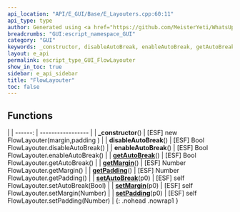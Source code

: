 ```yaml
---
api_location: "API/E_GUI/Base/E_Layouters.cpp:60:11"
api_type: type
author: Generated using <a href="https://github.com/MeisterYeti/WhatsUpDoc">WhatsUpDoc</a>
breadcrumbs: "GUI:escript_namespace_GUI"
category: "GUI"
keywords: _constructor, disableAutoBreak, enableAutoBreak, getAutoBreak, getMargin, getPadding, setAutoBreak, setMargin, setPadding
layout: e_api
permalink: escript_type_GUI_FlowLayouter
show_in_toc: true
sidebar: e_api_sidebar
title: "FlowLayouter"
toc: false
---
```


## Functions

|
| ------: | ----------------- |
| **_constructor**() | [ESF] new FlowLayouter(margin,padding ) |
| **disableAutoBreak**() | [ESF] Bool FlowLayouter.disableAutoBreak() |
| **enableAutoBreak**() | [ESF] Bool FlowLayouter.enableAutoBreak() |
| **[getAutoBreak](classGUI_1_1FlowLayouter#classGUI_1_1FlowLayouter_1a82f3b4b9c5e3699550e604a6561e93bd)**() | [ESF] Bool FlowLayouter.getAutoBreak() |
| **[getMargin](classGUI_1_1FlowLayouter#classGUI_1_1FlowLayouter_1a86059a7deea643a4702cd1e4792f1d71)**() | [ESF] Number FlowLayouter.getMargin() |
| **[getPadding](classGUI_1_1FlowLayouter#classGUI_1_1FlowLayouter_1a2eab1647f6aaba06d609a2e436d098ce)**() | [ESF] Number FlowLayouter.getPadding() |
| **[setAutoBreak](classGUI_1_1FlowLayouter#classGUI_1_1FlowLayouter_1a54c314937d42abe56e6e13104b3d082f)**(p0) | [ESF] self FlowLayouter.setAutoBreak(Bool) |
| **[setMargin](classGUI_1_1FlowLayouter#classGUI_1_1FlowLayouter_1aefe46a24c535cc9e548d9a8bebdd9f08)**(p0) | [ESF] self FlowLayouter.setMargin(Number) |
| **[setPadding](classGUI_1_1FlowLayouter#classGUI_1_1FlowLayouter_1a4684a4c1c648f3a61d8a0c64c7610028)**(p0) | [ESF] self FlowLayouter.setPadding(Number) |
{: .nohead .nowrap1 }
